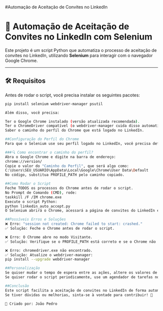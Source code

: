 #Automação de Aceitação de Convites no LinkedIn
# 🚀 Automação de Aceitação de Convites no LinkedIn com Selenium

Este projeto é um script Python que automatiza o processo de aceitação de convites no LinkedIn, utilizando **Selenium** para interagir com o navegador Google Chrome.

---

## 🛠️ **Requisitos**
Antes de rodar o script, você precisa instalar os seguintes pacotes:

```sh
pip install selenium webdriver-manager psutil

Além disso, você precisa:

Ter o Google Chrome instalado (versão atualizada recomendada).
Ter o ChromeDriver compatível (o webdriver-manager cuida disso automaticamente).
Saber o caminho do perfil do Chrome que está logado no LinkedIn.

##Configuração do Perfil do Chrome
Para que o Selenium use seu perfil logado no LinkedIn, você precisa definir o caminho correto do perfil do Chrome no código.

###🔍 Como encontrar o caminho do perfil?
Abra o Google Chrome e digite na barra de endereço:
chrome://version/
Copie o valor do "Caminho do Perfil", que será algo como:
C:\Users\SEU_USUARIO\AppData\Local\Google\Chrome\User Data\Default
No código, substitua PROFILE_PATH pelo caminho copiado.

##Como Rodar o Script
Feche TODOS os processos do Chrome antes de rodar o script.
No Prompt de Comando (CMD), rode:
taskkill /F /IM chrome.exe
Execute o script Python:
python linkedin_auto_accept.py
O Selenium abrirá o Chrome, acessará a página de convites do LinkedIn e aceitará automaticamente todas as solicitações pendentes.

##Possíveis Erros e Soluções
❌ Erro: "session not created: Chrome failed to start: crashed."
✅ Solução: Feche o Chrome antes de rodar o script.

❌ Erro: O Chrome abre no modo Visitante.
✅ Solução: Verifique se o PROFILE_PATH está correto e se o Chrome não está rodando antes da execução.

❌ Erro: chromedriver.exe não encontrado.
✅ Solução: Atualize o webdriver-manager:
pip install --upgrade webdriver-manager

##Personalização
Se quiser mudar o tempo de espera entre as ações, altere os valores de time.sleep(5).
Se quiser rodar o script periodicamente, use um agendador de tarefas no Windows ou cron jobs no Linux.

##Conclusão
Este script facilita a aceitação de convites no LinkedIn de forma automática, poupando tempo e evitando ações repetitivas.
Se tiver dúvidas ou melhorias, sinta-se à vontade para contribuir! 🚀

📝 Criado por: João Pedro


